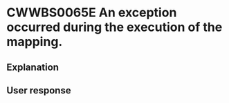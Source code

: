 # CWWBS0065E An exception occurred during the execution of the mapping.

## Explanation

## User response